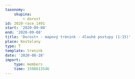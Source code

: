```yaml
---
taxonomy:
    skupina:
        - dorost
id: 2020-race_1491
start: '2020-09-08'
end: '2020-09-08'
title: 'Dorost+ - mapový trénink - dlouhé postupy (1:15)'
place: Kostelany
type: T
template: trenink
date: '2020-08-28'
import:
    type: members
    time: 1598613546
---
```


